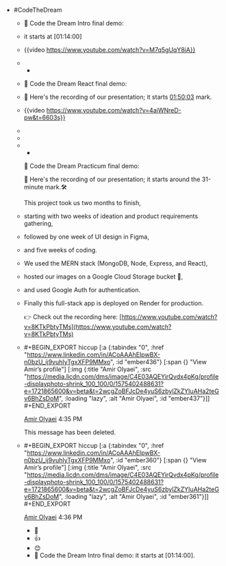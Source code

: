 - #CodeTheDream
	- 🔵 Code the Dream Intro final demo:
	- it starts at [01:14:00]
	- {{video https://www.youtube.com/watch?v=M7q5gUqY8iA}}
	- +
	- 🔵 Code the Dream React final demo:
	- 🎥 Here's the recording of our presentation; it starts [01:50:03]([https://www.youtube.com/watch?v=4aiWNreD-pw&t=6603s) mark.
	- {{video https://www.youtube.com/watch?v=4aiWNreD-pw&t=6603s}}
	-
	-
	- +
	  
	  🔵 Code the Dream Practicum final demo:
	  
	  🎥 Here's the recording of our presentation; it starts around the 31-minute mark.🛠️ 
	  
	  This project took us two months to finish,
	- starting with two weeks of ideation and product requirements gathering,
	- followed by one week of UI design in Figma,
	- and five weeks of coding.
	- We used the MERN stack (MongoDB, Node, Express, and React),
	- hosted our images on a Google Cloud Storage bucket 📂,
	- and used Google Auth for authentication.
	- Finally this full-stack app is deployed on Render for production.
	  
	  👉 Check out the recording here: [https://www.youtube.com/watch?v=8KTkPbtyTMs](https://www.youtube.com/watch?v=8KTkPbtyTMs)
	- #+BEGIN_EXPORT hiccup
	  [:a {:tabindex "0", :href "https://www.linkedin.com/in/ACoAAAhEIpwBX-n0bzU_ij9vuhIyTgxXFP9MMxo", :id "ember436"} [:span {} "View Amir’s profile"] [:img {:title "Amir Olyaei", :src "https://media.licdn.com/dms/image/C4E03AQEYirQvdx4pKg/profile-displayphoto-shrink_100_100/0/1575402488631?e=1721865600&v=beta&t=2wcgZoBFJcDe4yuS6zbylZkZYIuAHa2teGv6BhZsDoM", :loading "lazy", :alt "Amir Olyaei", :id "ember437"}]]
	  #+END_EXPORT
	  
	  [Amir Olyaei](https://www.linkedin.com/in/ACoAAAhEIpwBX-n0bzU_ij9vuhIyTgxXFP9MMxo) 4:35 PM
	  
	  This message has been deleted.
	- #+BEGIN_EXPORT hiccup
	  [:a {:tabindex "0", :href "https://www.linkedin.com/in/ACoAAAhEIpwBX-n0bzU_ij9vuhIyTgxXFP9MMxo", :id "ember360"} [:span {} "View Amir’s profile"] [:img {:title "Amir Olyaei", :src "https://media.licdn.com/dms/image/C4E03AQEYirQvdx4pKg/profile-displayphoto-shrink_100_100/0/1575402488631?e=1721865600&v=beta&t=2wcgZoBFJcDe4yuS6zbylZkZYIuAHa2teGv6BhZsDoM", :loading "lazy", :alt "Amir Olyaei", :id "ember361"}]]
	  #+END_EXPORT
	  
	  [Amir Olyaei](https://www.linkedin.com/in/ACoAAAhEIpwBX-n0bzU_ij9vuhIyTgxXFP9MMxo) 4:36 PM
		- 👏
		- 👍
		- 😊
		- 🔵 Code the Dream Intro final demo: it starts at [01:14:00].
		  [](https://www.youtube.com/watch?v=M7q5gUqY8iA)